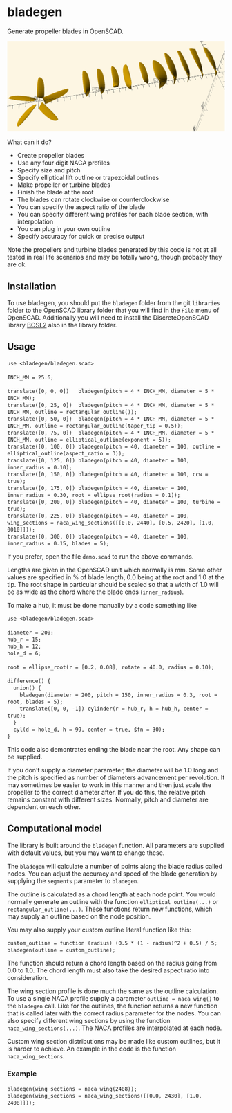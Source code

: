 # bladegen

Generate propeller blades in OpenSCAD.

![Demo script output](images/demo.png)

What can it do?

- Create propeller blades
- Use any four digit NACA profiles
- Specify size and pitch
- Specify elliptical lift outline or trapezoidal outlines
- Make propeller or turbine blades
- Finish the blade at the root
- The blades can rotate clockwise or counterclockwise
- You can specify the aspect ratio of the blade
- You can specify different wing profiles for each blade section, with
  interpolation
- You can plug in your own outline
- Specify accuracy for quick or precise output


Note the propellers and turbine blades generated by this code is not at all
tested in real life scenarios and may be totally wrong, though probably they
are ok.


## Installation

To use bladegen, you should put the `bladegen` folder from the git `libraries`
folder to the OpenSCAD library folder that you will find in the `File` menu of
OpenSCAD. Additionally you will need to install the DiscreteOpenSCAD library
[BOSL2](https://github.com/revarbat/BOSL2) also in the library folder.



## Usage

```openscad
use <bladegen/bladegen.scad>

INCH_MM = 25.6;

translate([0, 0, 0])   bladegen(pitch = 4 * INCH_MM, diameter = 5 * INCH_MM);
translate([0, 25, 0])  bladegen(pitch = 4 * INCH_MM, diameter = 5 * INCH_MM, outline = rectangular_outline());
translate([0, 50, 0])  bladegen(pitch = 4 * INCH_MM, diameter = 5 * INCH_MM, outline = rectangular_outline(taper_tip = 0.5));
translate([0, 75, 0])  bladegen(pitch = 4 * INCH_MM, diameter = 5 * INCH_MM, outline = elliptical_outline(exponent = 5));
translate([0, 100, 0]) bladegen(pitch = 40, diameter = 100, outline = elliptical_outline(aspect_ratio = 3));
translate([0, 125, 0]) bladegen(pitch = 40, diameter = 100, inner_radius = 0.10);
translate([0, 150, 0]) bladegen(pitch = 40, diameter = 100, ccw = true);
translate([0, 175, 0]) bladegen(pitch = 40, diameter = 100, inner_radius = 0.30, root = ellipse_root(radius = 0.1));
translate([0, 200, 0]) bladegen(pitch = 40, diameter = 100, turbine = true);
translate([0, 225, 0]) bladegen(pitch = 40, diameter = 100, wing_sections = naca_wing_sections([[0.0, 2440], [0.5, 2420], [1.0, 0010]]));
translate([0, 300, 0]) bladegen(pitch = 40, diameter = 100, inner_radius = 0.15, blades = 5);
```

If you prefer, open the file `demo.scad` to run the above commands.

Lengths are given in the OpenSCAD unit which normally is mm. Some other values
are specified in % of blade length, 0.0 being at the root and 1.0 at the tip.
The root shape in particular should be scaled so that a width of 1.0 will be as
wide as the chord where the blade ends (`inner_radius`).

To make a hub, it must be done manually by a code something like


```openscad
use <bladegen/bladegen.scad>

diameter = 200;
hub_r = 15;
hub_h = 12;
hole_d = 6;

root = ellipse_root(r = [0.2, 0.08], rotate = 40.0, radius = 0.10);

difference() {
  union() {
    bladegen(diameter = 200, pitch = 150, inner_radius = 0.3, root = root, blades = 5);
    translate([0, 0, -1]) cylinder(r = hub_r, h = hub_h, center = true);
  }
  cyl(d = hole_d, h = 99, center = true, $fn = 30);
}
```

This code also demontrates ending the blade near the root. Any shape can be
supplied.

If you don't supply a diameter parameter, the diameter will be 1.0 long and the
pitch is specified as number of diameters advancement per revolution. It may
sometimes be easier to work in this manner and then just scale the propeller to
the correct diameter after. If you do this, the relative pitch remains constant
with different sizes. Normally, pitch and diameter are dependent on each other.



## Computational model

The library is built around the `bladegen` function. All parameters are
supplied with default values, but you may want to change these.

The `bladegen` will calculate a number of points along the blade radius called
nodes. You can adjust the accuracy and speed of the blade generation by
supplying the `segments` parameter to `bladegen`.

The outline is calculated as a chord length at each node point. You would
normally generate an outline with the function `elliptical_outline(...)` or
`rectangular_outline(...)`. These functions return new functions, which may
supply an outline based on the node position.

You may also supply your custom outline literal function like this:

```openscad
custom_outline = function (radius) (0.5 * (1 - radius)^2 + 0.5) / 5;
bladegen(outline = custom_outline);
```

The function should return a chord length based on the radius going from 0.0 to
1.0. The chord length must also take the desired aspect ratio into
consideration.

The wing section profile is done much the same as the outline calculation. To
use a single NACA profile supply a parameter `outline = naca_wing()` to the
`bladegen` call. Like for the outlines, the function returns a new function
that is called later with the correct radius parameter for the nodes. You can
also specify different wing sections by using the function
`naca_wing_sections(...)`. The NACA profiles are interpolated at each node.

Custom wing section distributions may be made like custom outlines, but it is
harder to achieve. An example in the code is the function `naca_wing_sections`.


### Example

```openscad
bladegen(wing_sections = naca_wing(2408));
bladegen(wing_sections = naca_wing_sections([[0.0, 2430], [1.0, 2408]]));
```


